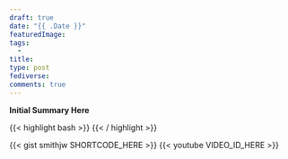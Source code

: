 ```yaml
---
draft: true
date: "{{ .Date }}"
featuredImage:
tags:
  -
title:
type: post
fediverse:
comments: true
---
```


**Initial Summary Here**

<!--more-->

<!-- Code Hilighting -->
{{< highlight bash >}}
{{< / highlight >}}

<!-- Some Shortcodes -->
{{< gist smithjw SHORTCODE_HERE >}}
{{< youtube VIDEO_ID_HERE >}}
